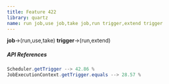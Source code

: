 ```yaml
---
title: Feature 422
library: quartz
name: run job,use job,take job,run trigger,extend trigger
---
```


**job**->(run,use,take) **trigger**->(run,extend) 

##### API References

```java
Scheduler.getTrigger --> 42.86 %
JobExecutionContext.getTrigger.equals --> 28.57 %
```
